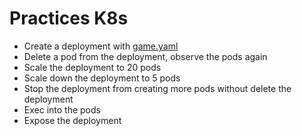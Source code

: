 # Practices K8s

* Create a deployment with [game.yaml](k8s_manifests/game.yaml)
* Delete a pod from the deployment, observe the pods again
* Scale the deployment to 20 pods
* Scale down the deployment to 5 pods
* Stop the deployment from creating more pods without delete the deployment
* Exec into the pods
* Expose the deployment
